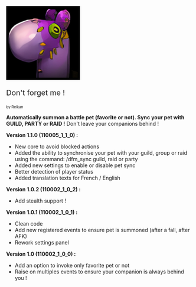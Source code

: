 <img src="./DontForgetMe_Icon.png" alt="Don't forget me !" width="200"/>
<p style="font-size:20px;">Don't forget me ! </p>
<p style="font-size:10px;">by Reikan</p>

**Automatically summon a battle pet (favorite or not). Sync your pet with GUILD, PARTY or RAID !**
Don't leave your companions behind !

**Version 1.1.0 (110005_1_1_0) :**
- New core to avoid blocked actions
- Added the ability to synchronise your pet with your guild, group or raid using the command: /dfm_sync guild, raid or party
- Added new settings to enable or disable pet sync
- Better detection of player status
- Added translation texts for French / English
  

**Version 1.0.2 (110002_1_0_2) :**
- Add stealth support !
  

**Version 1.0.1 (110002_1_0_1) :**
- Clean code
- Add new registered events to ensure pet is summoned (after a fall, after AFK)
- Rework settings panel
  

**Version 1.0 (110002_1_0_0) :**
- Add an option to invoke only favorite pet or not
- Raise on multiples events to ensure your companion is always behind you !
